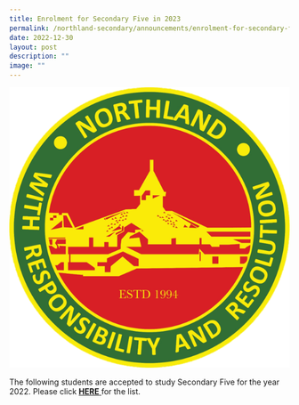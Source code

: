 ```yaml
---
title: Enrolment for Secondary Five in 2023
permalink: /northland-secondary/announcements/enrolment-for-secondary-five-in-2023/
date: 2022-12-30
layout: post
description: ""
image: ""
---
```

<img src="/images/log.png">
<p>The following students are accepted to study Secondary Five for the year 2022. Please click&nbsp;<a href="/files/Sec%205%202023.pdf"><strong>HERE</strong>&nbsp;</a>for the list.</p>